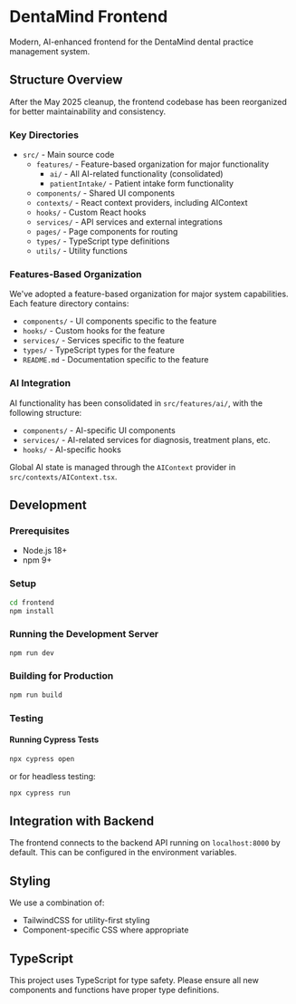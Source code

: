 # DentaMind Frontend

Modern, AI-enhanced frontend for the DentaMind dental practice management system.

## Structure Overview

After the May 2025 cleanup, the frontend codebase has been reorganized for better maintainability and consistency.

### Key Directories

- `src/` - Main source code
  - `features/` - Feature-based organization for major functionality
    - `ai/` - All AI-related functionality (consolidated)
    - `patientIntake/` - Patient intake form functionality
  - `components/` - Shared UI components
  - `contexts/` - React context providers, including AIContext
  - `hooks/` - Custom React hooks
  - `services/` - API services and external integrations
  - `pages/` - Page components for routing
  - `types/` - TypeScript type definitions
  - `utils/` - Utility functions

### Features-Based Organization

We've adopted a feature-based organization for major system capabilities. Each feature directory contains:

- `components/` - UI components specific to the feature
- `hooks/` - Custom hooks for the feature
- `services/` - Services specific to the feature
- `types/` - TypeScript types for the feature
- `README.md` - Documentation specific to the feature

### AI Integration

AI functionality has been consolidated in `src/features/ai/`, with the following structure:

- `components/` - AI-specific UI components
- `services/` - AI-related services for diagnosis, treatment plans, etc.
- `hooks/` - AI-specific hooks

Global AI state is managed through the `AIContext` provider in `src/contexts/AIContext.tsx`.

## Development

### Prerequisites

- Node.js 18+
- npm 9+

### Setup

```bash
cd frontend
npm install
```

### Running the Development Server

```bash
npm run dev
```

### Building for Production

```bash
npm run build
```

### Testing

#### Running Cypress Tests

```bash
npx cypress open
```

or for headless testing:

```bash
npx cypress run
```

## Integration with Backend

The frontend connects to the backend API running on `localhost:8000` by default. This can be configured in the environment variables.

## Styling

We use a combination of:

- TailwindCSS for utility-first styling
- Component-specific CSS where appropriate

## TypeScript

This project uses TypeScript for type safety. Please ensure all new components and functions have proper type definitions. 